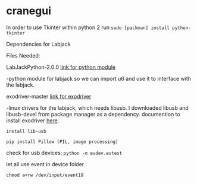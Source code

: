 # cranegui

In order to use Tkinter within python 2 run ```sudo [packman] install python-tkinter```

Dependencies for Labjack

Files Needed:

LabJackPython-2.0.0 [link for python module](https://labjack.com/support/software/examples/ud/labjackpython)

  -python module for labjack so we can import u6 and use it to interface with the labjack.
  
exodriver-master [link for exodriver](https://labjack.com/support/software/installers/ud)

  -linux drivers for the labjack, which needs libusb. I downloaded libusb and libusb-devel from package manager as a    dependency.
  documention to install exodriver [here](https://labjack.com/support/software/installers/exodriver).
  
  ```install lib-usb```
  
  ```pip install Pillow (PIL, image processing)```
  
  check for usb devices: ```python -m evdev.evtest```
  
  let all use event in device folder
  
  ```chmod a+rw /dev/input/event19```

